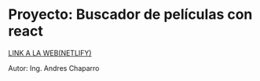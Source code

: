 # Proyecto: Buscador de películas con react

[LINK A LA WEB(NETLIFY)](https://proyecto-buscador-peliculas-react.netlify.app/)

Autor: Ing. Andres Chaparro
